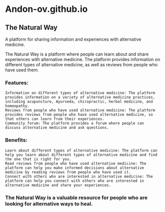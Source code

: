 # Andon-ov.github.io

## The Natural Way

A platform for sharing information and experiences with alternative medicine.

The Natural Way is a platform where people can learn about and share experiences with alternative medicine. The platform provides information on different types of alternative medicine, as well as reviews from people who have used them.

### Features:

    Information on different types of alternative medicine: The platform provides information on a variety of alternative medicine practices, including acupuncture, Ayurveda, chiropractic, herbal medicine, and homeopathy.
    Reviews from people who have used alternative medicine: The platform provides reviews from people who have used alternative medicine, so that others can learn from their experiences.
    Community forum: The platform provides a forum where people can discuss alternative medicine and ask questions.

### Benefits:

    Learn about different types of alternative medicine: The platform can help you learn about different types of alternative medicine and find the one that is right for you.
    Read reviews from people who have used alternative medicine: The platform can help you make informed decisions about alternative medicine by reading reviews from people who have used it.
    Connect with others who are interested in alternative medicine: The platform can help you connect with others who are interested in alternative medicine and share your experiences.

### The Natural Way is a valuable resource for people who are looking for alternative ways to heal.
